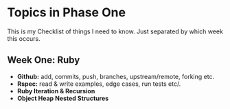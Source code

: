 # Topics in Phase One

This is my Checklist of things I need to know. Just separated by which week this occurs.

## Week One: Ruby
* **Github:** add, commits, push, branches, upstream/remote, forking etc.
* **Rspec:** read & write examples, edge cases, run tests etc/.
* **Ruby Iteration & Recursion**
* **Object Heap Nested Structures**
